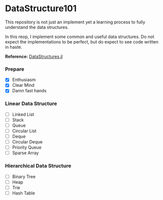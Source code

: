 # DataStructure101

This repository is not just an implement yet a learning process to fully understand the data structures.

In this reop, I implement some common and useful data structures. Do not expect the implementations to be perfect, but do expect to see code written in haste.

**Reference:** [DataStructures.jl](https://github.com/JuliaCollections/DataStructures.jl)

### Prepare
- [x] Enthusiasm
- [x] Clear Mind
- [x] Damn fast hands

### Linear Data Structure
- [ ] Linked List
- [ ] Stack
- [ ] Queue
- [ ] Circular List
- [ ] Deque
- [ ] Circular Deque
- [ ] Priority Queue
- [ ] Sparse Array

### Hierarchical Data Structure
- [ ] Binary Tree
- [ ] Heap
- [ ] Trie
- [ ] Hash Table
